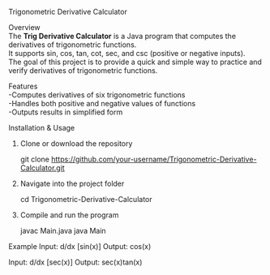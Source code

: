 Trigonometric Derivative Calculator  

Overview  
The **Trig Derivative Calculator** is a Java program that computes the derivatives of trigonometric functions.  
It supports sin, cos, tan, cot, sec, and csc (positive or negative inputs).  
The goal of this project is to provide a quick and simple way to practice and verify derivatives of trigonometric functions.  

Features  
-Computes derivatives of six trigonometric functions  
-Handles both positive and negative values of functions  
-Outputs results in simplified form  

Installation & Usage  
1. Clone or download the repository  

   git clone https://github.com/your-username/Trigonometric-Derivative-Calculator.git
   
2. Navigate into the project folder

   cd Trigonometric-Derivative-Calculator
3. Compile and run the program

   javac Main.java
   java Main

Example
Input:
   d/dx [sin(x)]
Output:
   cos(x)

Input:
   d/dx [sec(x)]
Output:
   sec(x)tan(x)

